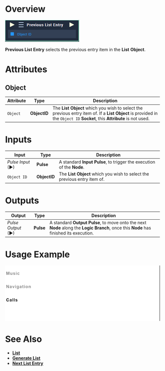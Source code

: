 # Overview

![The Previous List Entry Node.](../../../.gitbook/assets/toolbox/incari/list/previous-list-entry.PNG)

**Previous List Entry** selects the previous entry item in the **List** **Object**.

# Attributes
## Object

|Attribute|Type|Description|
|---|---|---|
|`Object`|**ObjectID**|The **List** **Object** which you wish to select the previous entry item of. If a **List** **Object** is provided in the `Object ID` **Socket**, this **Attribute** is not used.|

# Inputs

|Input|Type|Description|
|---|---|---|
|*Pulse Input* (►)|**Pulse**|A standard **Input Pulse**, to trigger the execution of the **Node**.|
|`Object ID`|**ObjectID**|The **List** **Object** which you wish to select the previous entry item of.|


# Outputs

|Output|Type|Description|
|---|---|---|
|*Pulse Output* (►)|**Pulse**|A standard **Output Pulse**, to move onto the next **Node** along the **Logic Branch**, once this **Node** has finished its execution.|

# Usage Example
![The Previous List Entry Usage.](../../../.gitbook/assets/toolbox/incari/list/previous-list-entry.gif)


# See Also
- [**List**](objects/scene-objects/list.md)
- [**Generate List**](generate-list.md)
- [**Next List Entry**](next-list-entry.md)
  
